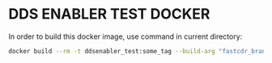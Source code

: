 # DDS ENABLER TEST DOCKER

In order to build this docker image, use command in current directory:

```sh
docker build --rm -t ddsenabler_test:some_tag --build-arg "fastcdr_branch=2.x" --build-arg "fastdds_branch=feature/json-deserialize" --build-arg "devutils_branch=1.x" --build-arg "ddspipe_branch=tmp/dds_enabler" --build-arg "ddsenabler_branch=CI" .
```
